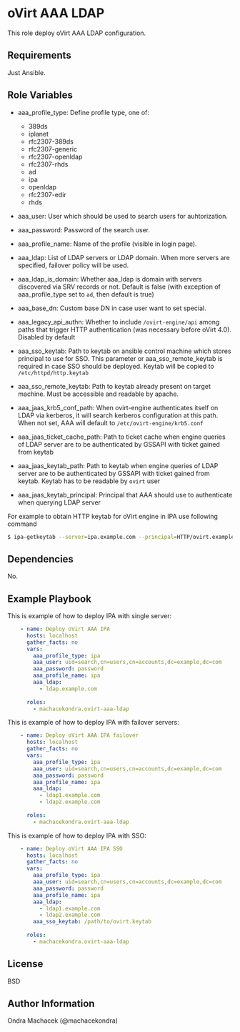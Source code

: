 oVirt AAA LDAP
==============

This role deploy oVirt AAA LDAP configuration.

Requirements
------------

Just Ansible.

Role Variables
--------------

* aaa_profile_type: Define profile type, one of: 

   - 389ds
   - iplanet
   - rfc2307-389ds
   - rfc2307-generic
   - rfc2307-openldap
   - rfc2307-rhds
   - ad
   - ipa
   - openldap
   - rfc2307-edir
   - rhds

* aaa_user: User which should be used to search users for auhtorization.
* aaa_password: Password of the search user.
* aaa_profile_name: Name of the profile (visible in login page).
* aaa_ldap: List of LDAP servers or LDAP domain. When more servers are specified, failover policy will be used.
* aaa_ldap_is_domain: Whether aaa_ldap is domain with servers discovered via SRV records or not. Default is false (with exception of aaa_profile_type set to `ad`, then default is true)
* aaa_base_dn: Custom base DN in case user want to set special.
* aaa_legacy_api_authn: Whether to include `/ovirt-engine/api` among paths that trigger HTTP authentication (was necessary before oVirt 4.0). Disabled by default
* aaa_sso_keytab: Path to keytab on ansible control machine which stores principal to use for SSO. This parameter or aaa_sso_remote_keytab is required in case SSO should be deployed. Keytab will be copied to `/etc/httpd/http.keytab`
* aaa_sso_remote_keytab: Path to keytab already present on target machine. Must be accessible and readable by apache.
* aaa_jaas_krb5_conf_path: When ovirt-engine authenticates itself on LDAP via kerberos, it will search kerberos configuration at this path. When not set, AAA will default to `/etc/ovirt-engine/krb5.conf`
* aaa_jaas_ticket_cache_path: Path to ticket cache when engine queries of LDAP server are to be authenticated by GSSAPI with ticket gained from keytab
* aaa_jaas_keytab_path: Path to keytab when engine queries of LDAP server are to be authenticated by GSSAPI with ticket gained from keytab. Keytab has to be readable by `ovirt` user
* aaa_jaas_keytab_principal: Principal that AAA should use to authenticate when querying LDAP server

For example to obtain HTTP keytab for oVirt engine in IPA use following command
```bash
$ ipa-getkeytab --server=ipa.example.com --principal=HTTP/ovirt.example.com --keytab=ovirt.keytab
```

Dependencies
------------

No.

Example Playbook
----------------

This is example of how to deploy IPA with single server:

```yaml
    - name: Deploy oVirt AAA IPA
      hosts: localhost
      gather_facts: no
      vars:
        aaa_profile_type: ipa
        aaa_user: uid=search,cn=users,cn=accounts,dc=example,dc=com
        aaa_password: password
        aaa_profile_name: ipa
        aaa_ldap:
          - ldap.example.com
    
      roles:
        - machacekondra.ovirt-aaa-ldap
```

This is example of how to deploy IPA with failover servers:

```yaml
    - name: Deploy oVirt AAA IPA failover
      hosts: localhost
      gather_facts: no
      vars:
        aaa_profile_type: ipa
        aaa_user: uid=search,cn=users,cn=accounts,dc=example,dc=com
        aaa_password: password
        aaa_profile_name: ipa
        aaa_ldap:
          - ldap1.example.com
          - ldap2.example.com
    
      roles:
        - machacekondra.ovirt-aaa-ldap
```

This is example of how to deploy IPA with SSO:

```yaml
    - name: Deploy oVirt AAA IPA SSO
      hosts: localhost
      gather_facts: no
      vars:
        aaa_profile_type: ipa
        aaa_user: uid=search,cn=users,cn=accounts,dc=example,dc=com
        aaa_password: password
        aaa_profile_name: ipa
        aaa_ldap:
          - ldap1.example.com
          - ldap2.example.com
        aaa_sso_keytab: /path/to/ovirt.keytab
    
      roles:
        - machacekondra.ovirt-aaa-ldap
```

License
-------

BSD

Author Information
------------------

Ondra Machacek (@machacekondra)
